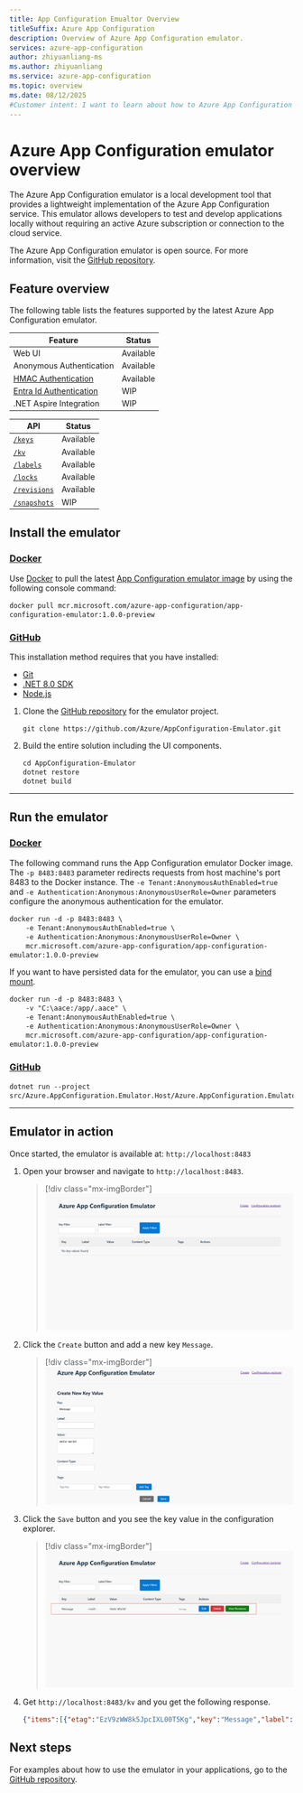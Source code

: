 ```yaml
---
title: App Configuration Emualtor Overview
titleSuffix: Azure App Configuration
description: Overview of Azure App Configuration emulator.
services: azure-app-configuration
author: zhiyuanliang-ms
ms.author: zhiyuanliang
ms.service: azure-app-configuration
ms.topic: overview
ms.date: 08/12/2025
#Customer intent: I want to learn about how to Azure App Configuration emulator for local development.
---
```


# Azure App Configuration emulator overview

The Azure App Configuration emulator is a local development tool that provides a lightweight implementation of the Azure App Configuration service. This emulator allows developers to test and develop applications locally without requiring an active Azure subscription or connection to the cloud service.

The Azure App Configuration emulator is open source. For more information, visit the [GitHub repository](https://github.com/Azure/AppConfiguration-Emulator).

## Feature overview

The following table lists the features supported by the latest Azure App Configuration emulator.

| Feature                                                          | Status    |
| ---------------------------------------------------------------- | --------- |
| Web UI                                                           | Available |
| Anonymous Authentication                                         | Available |
| [HMAC Authentication](./rest-api-authentication-hmac.md)         | Available |
| [Entra Id Authentication](./rest-api-authentication-azure-ad.md) | WIP       |
| .NET Aspire Integration                                          | WIP       |

| API                                                              | Status    |
| ---------------------------------------------------------------- | --------- |
| [`/keys`](./rest-api-keys.md)                                    | Available |
| [`/kv`](./rest-api-key-value.md)                                 | Available |
| [`/labels`](./rest-api-labels.md)                                | Available |
| [`/locks`](./rest-api-locks.md)                                  | Available |
| [`/revisions`](./rest-api-revisions.md)                          | Available |
| [`/snapshots`](./rest-api-snapshot.md)                           | WIP       |

## Install the emulator

### [Docker](#tab/docker)

Use [Docker](https://hub.docker.com/) to pull the latest [App Configuration emulator image](https://mcr.microsoft.com/artifact/mar/azure-app-configuration/app-configuration-emulator/about) by using the following console command:

```console
docker pull mcr.microsoft.com/azure-app-configuration/app-configuration-emulator:1.0.0-preview
```

### [GitHub](#tab/github)

This installation method requires that you have installed:
* [Git](https://git-scm.com/)
* [.NET 8.0 SDK](https://dotnet.microsoft.com/download/dotnet/8.0)
* [Node.js](https://nodejs.org)

1. Clone the [GitHub repository](https://github.com/Azure/AppConfiguration-Emulator) for the emulator project.

    ```console
    git clone https://github.com/Azure/AppConfiguration-Emulator.git
    ```

1. Build the entire solution including the UI components.

    ```console
    cd AppConfiguration-Emulator
    dotnet restore
    dotnet build
    ```

---

## Run the emulator

### [Docker](#tab/docker)

The following command runs the App Configuration emulator Docker image. The `-p 8483:8483` parameter redirects requests from host machine's port 8483 to the Docker instance. The `-e Tenant:AnonymousAuthEnabled=true` and `-e Authentication:Anonymous:AnonymousUserRole=Owner` parameters configure the anonymous authentication for the emulator.

```console
docker run -d -p 8483:8483 \
    -e Tenant:AnonymousAuthEnabled=true \
    -e Authentication:Anonymous:AnonymousUserRole=Owner \
    mcr.microsoft.com/azure-app-configuration/app-configuration-emulator:1.0.0-preview
```

If you want to have persisted data for the emulator, you can use a [bind mount](https://docs.docker.com/engine/storage/bind-mounts).

```console
docker run -d -p 8483:8483 \
    -v "C:\aace:/app/.aace" \
    -e Tenant:AnonymousAuthEnabled=true \
    -e Authentication:Anonymous:AnonymousUserRole=Owner \
    mcr.microsoft.com/azure-app-configuration/app-configuration-emulator:1.0.0-preview
```

### [GitHub](#tab/github)

```console
dotnet run --project src/Azure.AppConfiguration.Emulator.Host/Azure.AppConfiguration.Emulator.Host.csproj
```

---

## Emulator in action

Once started, the emulator is available at: `http://localhost:8483`

1. Open your browser and navigate to `http://localhost:8483`.

    > [!div class="mx-imgBorder"]
    > ![Screenshot of the emulator UI with no key value.](./media/emulator/ui-empty.png)

1. Click the `Create` button and add a new key `Message`.

    > [!div class="mx-imgBorder"]
    > ![Screenshot of the emulator UI, creating a new key value.](./media/emulator/ui-create.png)

1. Click the `Save` button and you see the key value in the configuration explorer.

    > [!div class="mx-imgBorder"]
    > ![Screenshot of the emulator UI with the new key value.](./media/emulator/ui-updated.png)

1. Get `http://localhost:8483/kv` and you get the following response.

    ```json
    {"items":[{"etag":"EzV9zWW8k5JpcIXL00T5Kg","key":"Message","label":null,"content_type":null,"value":"Hello World!","tags":{},"locked":false,"last_modified":"2025-08-12T16:56:25.384738+00:00"}]}
    ```

## Next steps

For examples about how to use the emulator in your applications, go to the [GitHub repository](https://github.com/Azure/AppConfiguration-Emulator/tree/main/examples).
